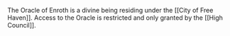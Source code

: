 
The Oracle of Enroth is a divine being residing under the [[City of Free Haven]]. Access to the Oracle is restricted and only granted by the [[High Council]].

